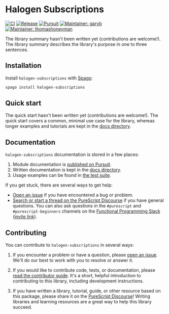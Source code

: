 # Halogen Subscriptions

[![CI](https://github.com/purescript-contrib/purescript-halogen-subscriptions/workflows/CI/badge.svg?branch=main)](https://github.com/purescript-contrib/purescript-halogen-subscriptions/actions?query=workflow%3ACI+branch%3Amain)
[![Release](https://img.shields.io/github/release/purescript-contrib/purescript-halogen-subscriptions.svg)](https://github.com/purescript-contrib/purescript-halogen-subscriptions/releases)
[![Pursuit](https://pursuit.purescript.org/packages/purescript-halogen-subscriptions/badge)](https://pursuit.purescript.org/packages/purescript-halogen-subscriptions)
[![Maintainer: garyb](https://img.shields.io/badge/maintainer-garyb-teal.svg)](https://github.com/garyb)
[![Maintainer: thomashoneyman](https://img.shields.io/badge/maintainer-thomashoneyman-teal.svg)](https://github.com/thomashoneyman)

The library summary hasn't been written yet (contributions are welcome!). The library summary describes the library's purpose in one to three sentences.

## Installation

Install `halogen-subscriptions` with [Spago](https://github.com/purescript/spago):

```sh
spago install halogen-subscriptions
```

## Quick start

The quick start hasn't been written yet (contributions are welcome!). The quick start covers a common, minimal use case for the library, whereas longer examples and tutorials are kept in the [docs directory](./docs).

## Documentation

`halogen-subscriptions` documentation is stored in a few places:

1. Module documentation is [published on Pursuit](https://pursuit.purescript.org/packages/purescript-halogen-subscriptions).
2. Written documentation is kept in the [docs directory](./docs).
3. Usage examples can be found in [the test suite](./test).

If you get stuck, there are several ways to get help:

- [Open an issue](https://github.com/purescript-contrib/purescript-halogen-subscriptions/issues) if you have encountered a bug or problem.
- [Search or start a thread on the PureScript Discourse](https://discourse.purescript.org) if you have general questions. You can also ask questions in the `#purescript` and `#purescript-beginners` channels on the [Functional Programming Slack](https://functionalprogramming.slack.com) ([invite link](https://fpchat-invite.herokuapp.com/)).

## Contributing

You can contribute to `halogen-subscriptions` in several ways:

1. If you encounter a problem or have a question, please [open an issue](https://github.com/purescript-contrib/purescript-halogen-subscriptions/issues). We'll do our best to work with you to resolve or answer it.

2. If you would like to contribute code, tests, or documentation, please [read the contributor guide](./CONTRIBUTING.md). It's a short, helpful introduction to contributing to this library, including development instructions.

3. If you have written a library, tutorial, guide, or other resource based on this package, please share it on the [PureScript Discourse](https://discourse.purescript.org)! Writing libraries and learning resources are a great way to help this library succeed.
